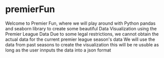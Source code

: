 # premierFun

Welcome to Premier Fun, where we will play around with 
Python pandas and seaborn library to create some beautiful 
Data Visualization using the Premier League Data
Due to some legal restrictions, we cannot obtain the actual data for 
the current premier league season's data
We will use the data from past seasons to create the visualization
this will be re usuble as long as the user innputs the data into a json format 
